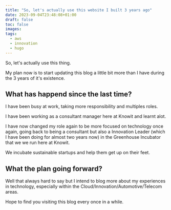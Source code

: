 ```yaml
---
title: "So, let's actually use this website I built 3 years ago"
date: 2023-09-04T23:48:08+01:00
draft: false
toc: false
images:
tags:
  - aws
  - innovation
  - hugo
---
```


So, let's actually use this thing.

My plan now is to start updating this blog a little bit more than I have during the 3 years of it's existence.

## What has happend since the last time?

I have been busy at work, taking more responsibility and multiples roles.

I have been working as a consultant manager here at Knowit and learnt alot.

I have now changed my role again to be more focused on technology once again, going back to being a consultant but also a Innovation Leader (which I have been doing for almost two years now) in the Greenhouse Incubator that we we run here at Knowit.

We incubate sustainable startups and help them get up on their feet.

## What the plan going forward?

Well that always hard to say but I intend to blog more about my experiences in technology, especially within the Cloud/Innovation/Automotive/Telecom areas.

Hope to find you visiting this blog every once in a while.

